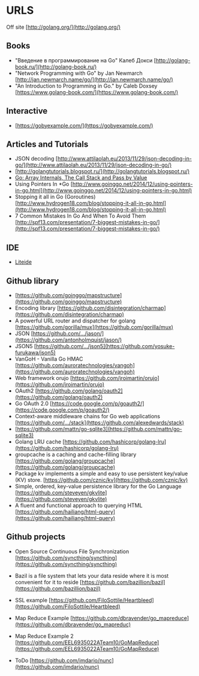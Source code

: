 URLS
====

Off site [http://golang.org/](http://golang.org/)

## Books
-  "Введение в программирование на Go" Калеб Докси [http://golang-book.ru/](http://golang-book.ru/)
-  "Network Programming with Go" by Jan Newmarch [http://jan.newmarch.name/go/](http://jan.newmarch.name/go/)
-  "An Introduction to Programming in Go." by Caleb Doxsey [https://www.golang-book.com/](https://www.golang-book.com/)

## Interactive
-  [https://gobyexample.com/](https://gobyexample.com/)

## Articles and Tutorials
-  JSON decoding [http://www.attilaolah.eu/2013/11/29/json-decoding-in-go/](http://www.attilaolah.eu/2013/11/29/json-decoding-in-go/)
-  [http://golangtutorials.blogspot.ru/](http://golangtutorials.blogspot.ru/)
-  [Go: Array Internals, The Call Stack and Pass by Value](http://www.geekgirl.io/grokking-go-array-internals-the-call-stack-and-pass-by-value/)
-  Using Pointers In *Go [http://www.goinggo.net/2014/12/using-pointers-in-go.html](http://www.goinggo.net/2014/12/using-pointers-in-go.html)
-  Stopping it all in Go (Goroutines)[http://www.hydrogen18.com/blog/stopping-it-all-in-go.html](http://www.hydrogen18.com/blog/stopping-it-all-in-go.html)
-  7 Common Mistakes In Go And When To Avoid Them [http://spf13.com/presentation/7-biggest-mistakes-in-go/](http://spf13.com/presentation/7-biggest-mistakes-in-go/)


## IDE
-  [Liteide](http://sourceforge.net/projects/liteide/files/)

## Github library
-  [https://github.com/goinggo/mapstructure](https://github.com/goinggo/mapstructure)
-  Encoding library [https://github.com/disintegration/charmap](https://github.com/disintegration/charmap)
-  A powerful URL router and dispatcher for golang [https://github.com/gorilla/mux](https://github.com/gorilla/mux)
-  JSON [https://github.com/.../jason/](https://github.com/antonholmquist/jason/)
-  JSON5 [https://github.com/.../json5](https://github.com/yosuke-furukawa/json5)
-  VanGoH - Vanilla Go HMAC [https://github.com/auroratechnologies/vangoh](https://github.com/auroratechnologies/vangoh)
-  Web framework orujo [https://github.com/jroimartin/orujo](https://github.com/jroimartin/orujo)
-  OAuth2 [https://github.com/golang/oauth2](https://github.com/golang/oauth2)
-  Go OAuth 2.0 [https://code.google.com/p/goauth2/](https://code.google.com/p/goauth2/)
-  Context-aware middleware chains for Go web applications [https://github.com/.../stack](https://github.com/alexedwards/stack)
-  [https://github.com/mattn/go-sqlite3](https://github.com/mattn/go-sqlite3)
-  Golang LRU cache [https://github.com/hashicorp/golang-lru](https://github.com/hashicorp/golang-lru)
-  groupcache is a caching and cache-filling library [https://github.com/golang/groupcache](https://github.com/golang/groupcache)
-  Package kv implements a simple and easy to use persistent key/value (KV) store. [https://github.com/cznic/kv](https://github.com/cznic/kv)
-  Simple, ordered, key-value persistence library for the Go Language [https://github.com/steveyen/gkvlite](https://github.com/steveyen/gkvlite)
-  A fluent and functional approach to querying HTML [https://github.com/hailiang/html-query](https://github.com/hailiang/html-query)


## Github projects
-  Open Source Continuous File Synchronization [https://github.com/syncthing/syncthing](https://github.com/syncthing/syncthing)
-  Bazil is a file system that lets your data reside where it is most convenient for it to reside [https://github.com/bazillion/bazil](https://github.com/bazillion/bazil)
- SSL example [https://github.com/FiloSottile/Heartbleed](https://github.com/FiloSottile/Heartbleed)

- Map Reduce Example [https://github.com/dbravender/go_mapreduce](https://github.com/dbravender/go_mapreduc)
- Map Reduce Example 2 [https://github.com/EEL6935022ATeam10/GoMapReduce](https://github.com/EEL6935022ATeam10/GoMapReduce)

- ToDo [https://github.com/imdario/nunc](https://github.com/imdario/nunc)
